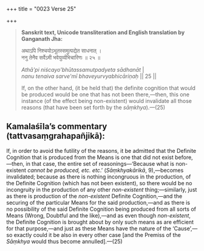 +++
title = "0023 Verse 25"

+++
> **Sanskrit text, Unicode transliteration and English translation by Ganganath Jha:** 
>
> अथाऽपि निश्चयोऽभूतस्समुत्पद्येत साधनात् ।  
> ननु तेनैव सर्वेऽमी भवेयुर्व्यभिचारिणः ॥ २५ ॥ 
>
> *Athā'pi niścayo'bhūtassamutpadyeta sādhanāt* \|  
> *nanu tenaiva sarve'mī bhaveyurvyabhicāriṇaḥ* \|\| 25 \|\| 
>
> If, on the other hand, (it be held that) the definite cognition that would be produced would be one that has not been there,—then, this one instance (of the effect being non-existent) would invalidate all those reasons (that have been set forth by the *sāṃkhya*).—(25)



## Kamalaśīla’s commentary (tattvasaṃgrahapañjikā):

If, in order to avoid the futility of the reasons, it be admitted that the Definite Cognition that is produced from the Means is one that did not exist before,—then, in that case, the entire set of reasonings—‘Because what is non-existent *cannot be produced, etc. etc*.’ (*Sāṃkhyakārikā*, 9),—becomes invalidated; because as there is nothing incongruous in the production, of the Definite Cognition (which has not been existent), so there would be no incongruity in the production of any other *non-existent* thing;—similarly, just as there is production of the *non-existent* Definite Cognition,—and the securing of the particular Means for the said production,—and as there is no possibility of the said Definite Cognition being produced from all sorts of Means (Wrong, Doubtful and the like),—and as even though *non-existent*, the Definite Cognition is brought about by only such means as are efficient for that purpose,—and just as these Means have the nature of the ‘Cause’,—so exactly could it be also in every other case [and the Premiss of the *Sāṃkhya* would thus become annulled].—(25)


